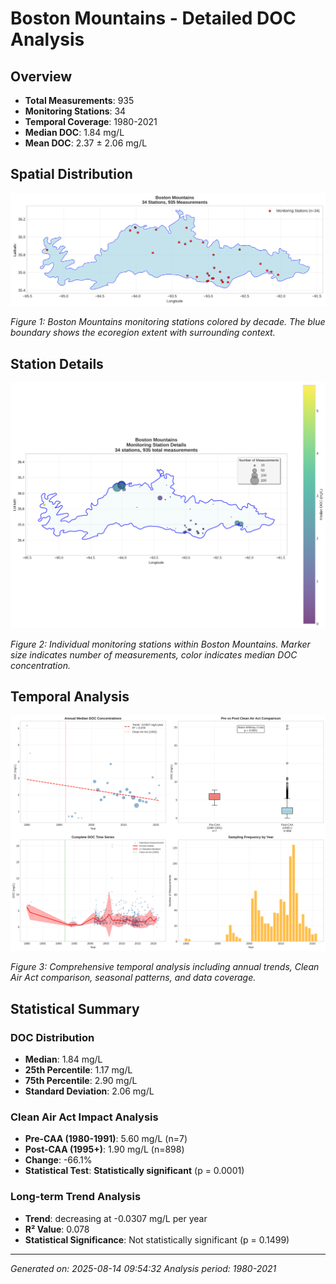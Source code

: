 # Boston Mountains - Detailed DOC Analysis

## Overview
- **Total Measurements**: 935
- **Monitoring Stations**: 34
- **Temporal Coverage**: 1980-2021
- **Median DOC**: 1.84 mg/L
- **Mean DOC**: 2.37 ± 2.06 mg/L

## Spatial Distribution

![Ecoregion Overview](Boston_Mountains_overview_map.png)

*Figure 1: Boston Mountains monitoring stations colored by decade. The blue boundary shows the ecoregion extent with surrounding context.*

## Station Details

![Station Details](Boston_Mountains_stations.png)

*Figure 2: Individual monitoring stations within Boston Mountains. Marker size indicates number of measurements, color indicates median DOC concentration.*

## Temporal Analysis

![Time Series Analysis](Boston_Mountains_timeseries.png)

*Figure 3: Comprehensive temporal analysis including annual trends, Clean Air Act comparison, seasonal patterns, and data coverage.*

## Statistical Summary

### DOC Distribution
- **Median**: 1.84 mg/L
- **25th Percentile**: 1.17 mg/L  
- **75th Percentile**: 2.90 mg/L
- **Standard Deviation**: 2.06 mg/L

### Clean Air Act Impact Analysis

- **Pre-CAA (1980-1991)**: 5.60 mg/L (n=7)
- **Post-CAA (1995+)**: 1.90 mg/L (n=898)
- **Change**: -66.1%
- **Statistical Test**: **Statistically significant** (p = 0.0001)

### Long-term Trend Analysis

- **Trend**: decreasing at -0.0307 mg/L per year
- **R² Value**: 0.078
- **Statistical Significance**: Not statistically significant (p = 0.1499)


---
*Generated on: 2025-08-14 09:54:32*
*Analysis period: 1980-2021*
